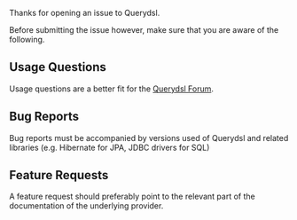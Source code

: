 Thanks for opening an issue to Querydsl.

Before submitting the issue however, make sure that you are aware of the following.

## Usage Questions
Usage questions are a better fit for the [Querydsl Forum][].

## Bug Reports
Bug reports must be accompanied by versions used of Querydsl and related libraries (e.g. Hibernate for JPA, JDBC drivers for SQL)

## Feature Requests
A feature request should preferably point to the relevant part of the documentation of the underlying provider.


[Querydsl Forum]: https://groups.google.com/forum/#!forum/querydsl
